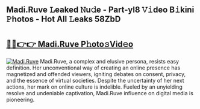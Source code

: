 ## Madi.Ruve 𝙻eaked 𝙽u𝚍e - Part-yl8 𝚅𝚒deo B𝚒kini 𝙿hotos - Hot All 𝙻eaks 58ZbD

# <h2><a href="http://ld2js5a.urlbe.top/?page=Madi.Ruve">🔗🔗👉👉 Madi.Ruve P𝚑oto𝚜Vid𝚎o</a></h2>

[![Madi.Ruve](https://i.imgur.com/eBuTRDB.gif)](http://ld2js5a.urlbe.top/?page=Madi.Ruve)
Madi.Ruve, a complex and elusive persona, resists easy definition. Her unconventional way of creating an online presence has magnetized and offended viewers, igniting debates on consent, privacy, and the essence of virtual societies. Despite the uncertainty of her next actions, her mark on online culture is indelible. Fueled by an unyielding resolve and undeniable captivation, Madi.Ruve influence on digital media is pioneering.
